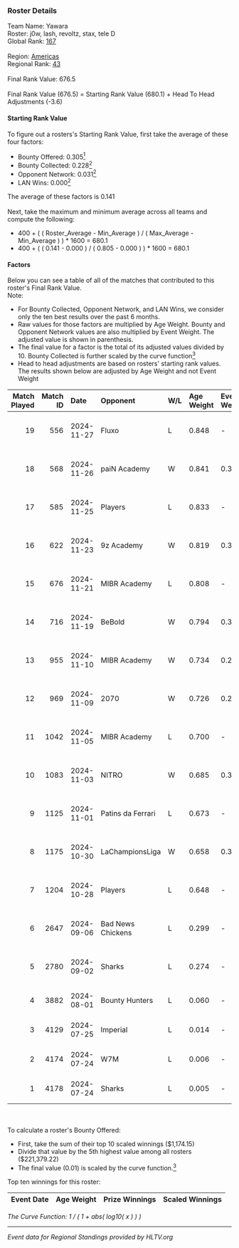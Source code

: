 ### Roster Details<br />
Team Name: Yawara<br />
Roster: j0w, lash, revoltz, stax, tele D<br />
Global Rank: [167](../../standings_global_2025_01_20.md)<br />
<br />
Region: [Americas]( ../../standings_americas_2025_01_20.md)<br />
Regional Rank: [43]( ../../standings_americas_2025_01_20.md)<br />
<br />
Final Rank Value:  676.5<br />
<br />
Final Rank Value (676.5) = Starting Rank Value (680.1) + Head To Head Adjustments (-3.6)<br />

#### Starting Rank Value<br />
To figure out a rosters's Starting Rank Value, first take the average of these four factors:<br />
- Bounty Offered: 0.305[<sup>1</sup>](#table2)
- Bounty Collected: 0.228[<sup>2</sup>](#table1)
- Opponent Network: 0.031[<sup>2</sup>](#table1)
- LAN Wins: 0.000[<sup>2</sup>](#table1)

The average of these factors is 0.141<br />
<br />
Next, take the maximum and minimum average across all teams and compute the following:<br />
- 400 + ( ( Roster_Average - Min_Average ) / ( Max_Average - Min_Average ) ) * 1600 = 680.1
- 400 + ( ( 0.141 - 0.000 ) / ( 0.805 - 0.000 ) ) * 1600 = 680.1


#### Factors<br />
Below you can see a table of all of the matches that contributed to this roster's Final Rank Value.<br />
Note:<br />

- For Bounty Collected, Opponent Network, and LAN Wins, we consider only the ten best results over the past 6 months.
- Raw values for those factors are multiplied by Age Weight. Bounty and Opponent Network values are also multiplied by Event Weight. The adjusted value is shown in parenthesis.
- The final value for a factor is the total of its adjusted values divided by 10. Bounty Collected is further scaled by the curve function[<sup>3</sup>](#curveFunction)
- Head to head adjustments are based on rosters' starting rank values. The results shown below are adjusted by Age Weight and not Event Weight
<span id="table1"></span><br />


| Match Played | Match ID | Date       | Opponent          | W/L | Age Weight | Event Weight | Bounty Collected | Opponent Network | LAN Wins  | H2H Adj. | Roster                            |
| -: | -: | :- | :- | :- | :- | :- | :- | :- | :- | -: | :- |
|           19 |      556 | 2024-11-27 | Fluxo             | L   | 0.848      | -            | -                | -                | -         |    -1.65 | j0w, lash, revoltz, stax, tele D  |
|           18 |      568 | 2024-11-26 | paiN Academy      | W   | 0.841      | 0.371        | 0.000 (0.000)    | 0.117 (0.036)    | 0 (0.000) |     4.95 | j0w, lash, revoltz, stax, tele D  |
|           17 |      585 | 2024-11-25 | Players           | L   | 0.833      | -            | -                | -                | -         |   -11.04 | j0w, lash, revoltz, stax, tele D  |
|           16 |      622 | 2024-11-23 | 9z Academy        | W   | 0.819      | 0.371        | 0.000 (0.000)    | 0.267 (0.081)    | 0 (0.000) |     8.21 | j0w, lash, revoltz, stax, tele D  |
|           15 |      676 | 2024-11-21 | MIBR Academy      | L   | 0.808      | -            | -                | -                | -         |   -13.15 | j0w, lash, revoltz, stax, tele D  |
|           14 |      716 | 2024-11-19 | BeBold            | W   | 0.794      | 0.371        | 0.000 (0.000)    | 0.000 (0.000)    | 0 (0.000) |     4.14 | j0w, lash, revoltz, stax, tele D  |
|           13 |      955 | 2024-11-10 | MIBR Academy      | W   | 0.734      | 0.270        | 0.003 (0.001)    | 0.195 (0.039)    | 0 (0.000) |    11.28 | j0w, lash, revoltz, stax, tele D  |
|           12 |      969 | 2024-11-09 | 2070              | W   | 0.726      | 0.270        | 0.003 (0.001)    | 0.222 (0.044)    | 0 (0.000) |    11.14 | j0w, lash, revoltz, stax, tele D  |
|           11 |     1042 | 2024-11-05 | MIBR Academy      | L   | 0.700      | -            | -                | -                | -         |   -11.49 | j0w, lash, revoltz, stax, tele D  |
|           10 |     1083 | 2024-11-03 | NITRO             | W   | 0.685      | 0.371        | 0.003 (0.001)    | 0.300 (0.076)    | 0 (0.000) |    10.77 | j0w, lash, revoltz, stax, tele D  |
|            9 |     1125 | 2024-11-01 | Patins da Ferrari | L   | 0.673      | -            | -                | -                | -         |   -11.17 | j0w, lash, revoltz, stax, tele D  |
|            8 |     1175 | 2024-10-30 | LaChampionsLiga   | W   | 0.658      | 0.371        | 0.009 (0.002)    | 0.125 (0.031)    | 0 (0.000) |     9.33 | j0w, lash, revoltz, stax, tele D  |
|            7 |     1204 | 2024-10-28 | Players           | L   | 0.648      | -            | -                | -                | -         |    -8.74 | j0w, lash, revoltz, stax, tele D  |
|            6 |     2647 | 2024-09-06 | Bad News Chickens | L   | 0.299      | -            | -                | -                | -         |    -4.59 | j0w, lash, PremiuM, revoltz, stax |
|            5 |     2780 | 2024-09-02 | Sharks            | L   | 0.274      | -            | -                | -                | -         |    -0.44 | j0w, lash, PremiuM, revoltz, stax |
|            4 |     3882 | 2024-08-01 | Bounty Hunters    | L   | 0.060      | -            | -                | -                | -         |    -1.01 | j0w, lash, revoltz, ritz, stax    |
|            3 |     4129 | 2024-07-25 | Imperial          | L   | 0.014      | -            | -                | -                | -         |    -0.03 | j0w, lash, revoltz, ritz, stax    |
|            2 |     4174 | 2024-07-24 | W7M               | L   | 0.006      | -            | -                | -                | -         |    -0.14 | j0w, lash, revoltz, ritz, stax    |
|            1 |     4178 | 2024-07-24 | Sharks            | L   | 0.005      | -            | -                | -                | -         |    -0.01 | j0w, lash, revoltz, ritz, stax    |

<br />
<span id="table2"></span><br />
To calculate a roster's Bounty Offered:<br />

- First, take the sum of their top 10 scaled winnings ($1,174.15)
- Divide that value by the 5th highest value among all rosters ($221,379.22)
- The final value (0.01) is scaled by the curve function.[<sup>3</sup>](#curveFunction)

Top ten winnings for this roster:<br />

| Event Date | Age Weight | Prize Winnings | Scaled Winnings |
| :- | -: | :- | :- |


<span id="curveFunction"></span>_The Curve Function: 1 / ( 1 + abs( log10( x ) ) )_<br />

---
_Event data for Regional Standings provided by HLTV.org_<br />
